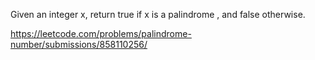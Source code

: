 Given an integer x, return true if x is a 
palindrome
, and false otherwise.

https://leetcode.com/problems/palindrome-number/submissions/858110256/
